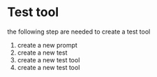 # Test tool

the following step are needed to create a test tool

1. create a new prompt
2. create a new test
3. create a new test tool
4. create a new test tool
